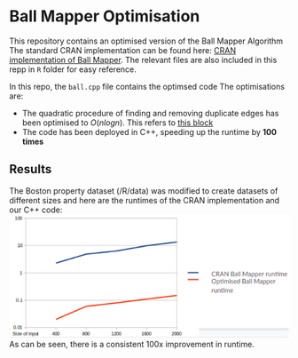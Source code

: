 # Ball Mapper Optimisation

This repository contains an optimised version of the Ball Mapper Algorithm
The standard CRAN implementation can be found here: [CRAN implementation of Ball Mapper](https://cran.r-project.org/web/packages/BallMapper/index.html). The relevant files are also included in this repp in `R` folder for easy reference. 

In this repo, the `ball.cpp` file contains the optimsed code
The optimisations are:
- The quadratic procedure of finding and removing duplicate edges has been optimised to $O(nlogn)$. This refers to [this block](https://github.com/icoder211/BallMapperOptimisation/blob/main/R/BallMapper.R#L129-L162)
- The code has been deployed in C++, speeding up the runtime by **100 times**

## Results
The Boston property dataset (/R/data) was modified to create datasets of different sizes and here are the runtimes of the CRAN implementation and our C++ code:
![Optimised algo performance](ballmapperopt.png)
As can be seen, there is a consistent 100x improvement in runtime.